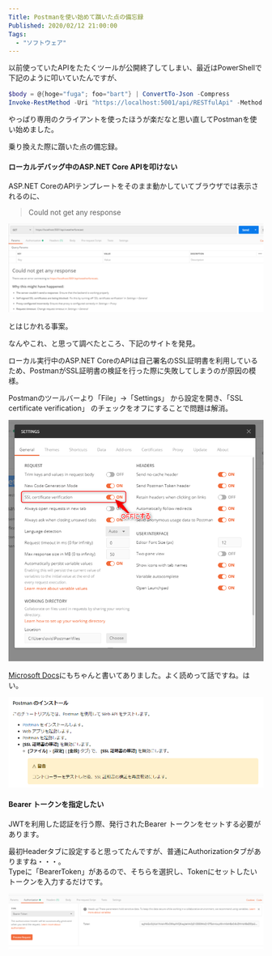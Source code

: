 ```yaml
---
Title: Postmanを使い始めて躓いた点の備忘録
Published: 2020/02/12 21:00:00
Tags:
  - "ソフトウェア"
---
```

以前使っていたAPIをたたくツールが公開終了してしまい、最近はPowerShellで下記のように叩いていたんですが、  

```powershell
$body = @{hoge="fuga"; foo="bart"} | ConvertTo-Json -Compress  
Invoke-RestMethod -Uri "https://localhost:5001/api/RESTfulApi" -Method POST -Body $body -ContentType application/json  
```

やっぱり専用のクライアントを使ったほうが楽だなと思い直してPostmanを使い始めました。  

<?# OEmbed "https://www.postman.com/" /?>

乗り換えた際に躓いた点の備忘録。  




#### ローカルデバッグ中のASP.NET Core APIを叩けない  

ASP.NET CoreのAPIテンプレートをそのまま動かしていてブラウザでは表示されるのに、

> Could not get any response

![](20200212001628.png) 

とはじかれる事案。  

なんやこれ、と思って調べたところ、下記のサイトを発見。  

<?# OEmbed "https://knkomko.hatenablog.com/entry/2019/10/02/001032" /?>

ローカル実行中のASP.NET CoreのAPIは自己署名のSSL証明書を利用しているため、PostmanがSSL証明書の検証を行った際に失敗してしまうのが原因の模様。  

Postmanのツールバーより「File」→「Settings」 から設定を開き、「SSL certificate verification」 のチェックをオフにすることで問題は解消。  

![](20200212002216.png) 

[Microsoft Docs](https://docs.microsoft.com/ja-jp/aspnet/core/tutorials/first-web-api?view=aspnetcore-3.0&tabs=visual-studio)にもちゃんと書いてありました。よく読めって話ですね。はい。  

![](20200212002258.png) 

#### Bearer トークンを指定したい  

JWTを利用した認証を行う際、発行されたBearer トークンをセットする必要があります。  

最初Headerタブに設定すると思ってたんですが、普通にAuthorizationタブがありますね・・・。  
Typeに「BearerToken」があるので、そちらを選択し、Tokenにセットしたいトークンを入力するだけです。  

![](20200212002611.png) 